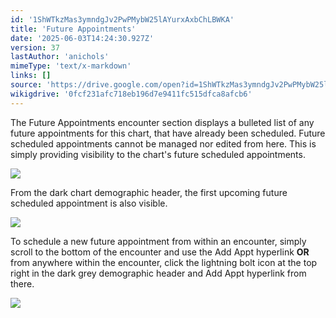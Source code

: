```yaml
---
id: '1ShWTkzMas3ymndgJv2PwPMybW25lAYurxAxbChLBWKA'
title: 'Future Appointments'
date: '2025-06-03T14:24:30.927Z'
version: 37
lastAuthor: 'anichols'
mimeType: 'text/x-markdown'
links: []
source: 'https://drive.google.com/open?id=1ShWTkzMas3ymndgJv2PwPMybW25lAYurxAxbChLBWKA'
wikigdrive: '0fcf231afc718eb196d7e9411fc515dfca8afcb6'
---
```

The Future Appointments encounter section displays a bulleted list of any future appointments for this chart, that have already been scheduled.   Future scheduled appointments cannot be managed nor edited from here. This is simply providing visibility to the chart's future scheduled appointments.

![](../future-appointments.assets/76f5cad950f686c32d868bc60530e32e.png)

From the dark chart demographic header, the first upcoming future scheduled appointment is also visible.

![](../future-appointments.assets/a79967daed1aa579675f1514dfa35de9.png)

To schedule a new future appointment from within an encounter, simply scroll to the bottom of the encounter and use the Add Appt hyperlink **OR** from anywhere within the encounter, click the lightning bolt icon at the top right in the dark grey demographic header and Add Appt hyperlink from there.

![](../future-appointments.assets/f4933a51e92f06c5a79c999912218790.png)
